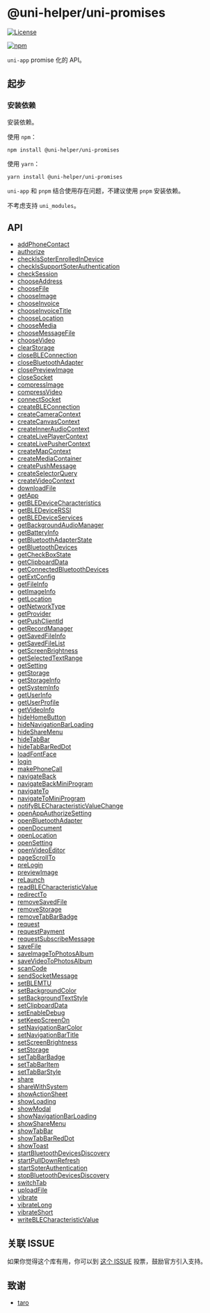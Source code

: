 # @uni-helper/uni-promises

[![License](https://img.shields.io/github/license/uni-helper/uni-promises)](https://github.com/uni-helper/uni-promises/blob/main/LICENSE)

[![npm](https://img.shields.io/npm/v/@uni-helper/uni-promises)](https://www.npmjs.com/package/@uni-helper/uni-promises)

`uni-app` promise 化的 API。

## 起步

### 安装依赖

安装依赖。

使用 `npm`：

```shell
npm install @uni-helper/uni-promises
```

使用 `yarn`：

```shell
yarn install @uni-helper/uni-promises
```

`uni-app` 和 `pnpm` 结合使用存在问题，不建议使用 `pnpm` 安装依赖。

不考虑支持 `uni_modules`。

## API

- [addPhoneContact](./src/addPhoneContact.ts)
- [authorize](./src/authorize.ts)
- [checkIsSoterEnrolledInDevice](./src/checkIsSoterEnrolledInDevice.ts)
- [checkIsSupportSoterAuthentication](./src/checkIsSupportSoterAuthentication.ts)
- [checkSession](./src/checkSession.ts)
- [chooseAddress](./src/chooseAddress.ts)
- [chooseFile](./src/chooseFile.ts)
- [chooseImage](./src/chooseImage.ts)
- [chooseInvoice](./src/chooseInvoice.ts)
- [chooseInvoiceTitle](./src/chooseInvoiceTitle.ts)
- [chooseLocation](./src/chooseLocation.ts)
- [chooseMedia](./src/chooseMedia.ts)
- [chooseMessageFile](./src/chooseMessageFile.ts)
- [chooseVideo](./src/chooseVideo.ts)
- [clearStorage](./src/clearStorage.ts)
- [closeBLEConnection](./src/closeBLEConnection.ts)
- [closeBluetoothAdapter](./src/closeBluetoothAdapter.ts)
- [closePreviewImage](./src/closePreviewImage.ts)
- [closeSocket](./src/closeSocket.ts)
- [compressImage](./src/compressImage.ts)
- [compressVideo](./src/compressVideo.ts)
- [connectSocket](./src/connectSocket.ts)
- [createBLEConnection](./src/createBLEConnection.ts)
- [createCameraContext](./src/createCameraContext.ts)
- [createCanvasContext](./src/createCanvasContext.ts)
- [createInnerAudioContext](./src/createInnerAudioContext.ts)
- [createLivePlayerContext](./src/createLivePlayerContext.ts)
- [createLivePusherContext](./src/createLivePusherContext.ts)
- [createMapContext](./src/createMapContext.ts)
- [createMediaContainer](./src/createMediaContainer.ts)
- [createPushMessage](./src/createPushMessage.ts)
- [createSelectorQuery](./src/createSelectorQuery.ts)
- [createVideoContext](./src/createVideoContext.ts)
- [downloadFile](./src/downloadFile.ts)
- [getApp](./src/getApp.ts)
- [getBLEDeviceCharacteristics](./src/getBLEDeviceCharacteristics.ts)
- [getBLEDeviceRSSI](./src/getBLEDeviceRSSI.ts)
- [getBLEDeviceServices](./src/getBLEDeviceServices.ts)
- [getBackgroundAudioManager](./src/getBackgroundAudioManager.ts)
- [getBatteryInfo](./src/getBatteryInfo.ts)
- [getBluetoothAdapterState](./src/getBluetoothAdapterState.ts)
- [getBluetoothDevices](./src/getBluetoothDevices.ts)
- [getCheckBoxState](./src/getCheckBoxState.ts)
- [getClipboardData](./src/getClipboardData.ts)
- [getConnectedBluetoothDevices](./src/getConnectedBluetoothDevices.ts)
- [getExtConfig](./src/getExtConfig.ts)
- [getFileInfo](./src/getFileInfo.ts)
- [getImageInfo](./src/getImageInfo.ts)
- [getLocation](./src/getLocation.ts)
- [getNetworkType](./src/getNetworkType.ts)
- [getProvider](./src/getProvider.ts)
- [getPushClientId](./src/getPushClientId.ts)
- [getRecordManager](./src/getRecordManager.ts)
- [getSavedFileInfo](./src/getSavedFileInfo.ts)
- [getSavedFileList](./src/getSavedFileList.ts)
- [getScreenBrightness](./src/getScreenBrightness.ts)
- [getSelectedTextRange](./src/getSelectedTextRange.ts)
- [getSetting](./src/getSetting.ts)
- [getStorage](./src/getStorage.ts)
- [getStorageInfo](./src/getStorageInfo.ts)
- [getSystemInfo](./src/getSystemInfo.ts)
- [getUserInfo](./src/getUserInfo.ts)
- [getUserProfile](./src/getUserProfile.ts)
- [getVideoInfo](./src/getVideoInfo.ts)
- [hideHomeButton](./src/hideHomeButton.ts)
- [hideNavigationBarLoading](./src/hideNavigationBarLoading.ts)
- [hideShareMenu](./src/hideShareMenu.ts)
- [hideTabBar](./src/hideTabBar.ts)
- [hideTabBarRedDot](./src/hideTabBarRedDot.ts)
- [loadFontFace](./src/loadFontFace.ts)
- [login](./src/login.ts)
- [makePhoneCall](./src/makePhoneCall.ts)
- [navigateBack](./src/navigateBack.ts)
- [navigateBackMiniProgram](./src/navigateBackMiniProgram.ts)
- [navigateTo](./src/navigateTo.ts)
- [navigateToMiniProgram](./src/navigateToMiniProgram.ts)
- [notifyBLECharacteristicValueChange](./src/notifyBLECharacteristicValueChange.ts)
- [openAppAuthorizeSetting](./src/openAppAuthorizeSetting.ts)
- [openBluetoothAdapter](./src/openBluetoothAdapter.ts)
- [openDocument](./src/openDocument.ts)
- [openLocation](./src/openLocation.ts)
- [openSetting](./src/openSetting.ts)
- [openVideoEditor](./src/openVideoEditor.ts)
- [pageScrollTo](./src/pageScrollTo.ts)
- [preLogin](./src/preLogin.ts)
- [previewImage](./src/previewImage.ts)
- [reLaunch](./src/reLaunch.ts)
- [readBLECharacteristicValue](./src/readBLECharacteristicValue.ts)
- [redirectTo](./src/redirectTo.ts)
- [removeSavedFile](./src/removeSavedFile.ts)
- [removeStorage](./src/removeStorage.ts)
- [removeTabBarBadge](./src/removeTabBarBadge.ts)
- [request](./src/request.ts)
- [requestPayment](./src/requestPayment.ts)
- [requestSubscribeMessage](./src/requestSubscribeMessage.ts)
- [saveFile](./src/saveFile.ts)
- [saveImageToPhotosAlbum](./src/saveImageToPhotosAlbum.ts)
- [saveVideoToPhotosAlbum](./src/saveVideoToPhotosAlbum.ts)
- [scanCode](./src/scanCode.ts)
- [sendSocketMessage](./src/sendSocketMessage.ts)
- [setBLEMTU](./src/setBLEMTU.ts)
- [setBackgroundColor](./src/setBackgroundColor.ts)
- [setBackgroundTextStyle](./src/setBackgroundTextStyle.ts)
- [setClipboardData](./src/setClipboardData.ts)
- [setEnableDebug](./src/setEnableDebug.ts)
- [setKeepScreenOn](./src/setKeepScreenOn.ts)
- [setNavigationBarColor](./src/setNavigationBarColor.ts)
- [setNavigationBarTitle](./src/setNavigationBarTitle.ts)
- [setScreenBrightness](./src/setScreenBrightness.ts)
- [setStorage](./src/setStorage.ts)
- [setTabBarBadge](./src/setTabBarBadge.ts)
- [setTabBarItem](./src/setTabBarItem.ts)
- [setTabBarStyle](./src/setTabBarStyle.ts)
- [share](./src/share.ts)
- [shareWithSystem](./src/shareWithSystem.ts)
- [showActionSheet](./src/showActionSheet.ts)
- [showLoading](./src/showLoading.ts)
- [showModal](./src/showModal.ts)
- [showNavigationBarLoading](./src/showNavigationBarLoading.ts)
- [showShareMenu](./src/showShareMenu.ts)
- [showTabBar](./src/showTabBar.ts)
- [showTabBarRedDot](./src/showTabBarRedDot.ts)
- [showToast](./src/showToast.ts)
- [startBluetoothDevicesDiscovery](./src/startBluetoothDevicesDiscovery.ts)
- [startPullDownRefresh](./src/startPullDownRefresh.ts)
- [startSoterAuthentication](./src/startSoterAuthentication.ts)
- [stopBluetoothDevicesDiscovery](./src/stopBluetoothDevicesDiscovery.ts)
- [switchTab](./src/switchTab.ts)
- [uploadFile](./src/uploadFile.ts)
- [vibrate](./src/vibrate.ts)
- [vibrateLong](./src/vibrateLong.ts)
- [vibrateShort](./src/vibrateShort.ts)
- [writeBLECharacteristicValue](./src/writeBLECharacteristicValue.ts)

## 关联 ISSUE

如果你觉得这个库有用，你可以到 [这个 ISSUE](https://github.com/dcloudio/uni-app/issues/4084) 投票，鼓励官方引入支持。

## 致谢

- [taro](https://github.com/nervjs/taro)
